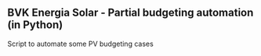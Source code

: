 ## BVK Energia Solar - Partial budgeting automation (in Python)

Script to automate some PV budgeting cases